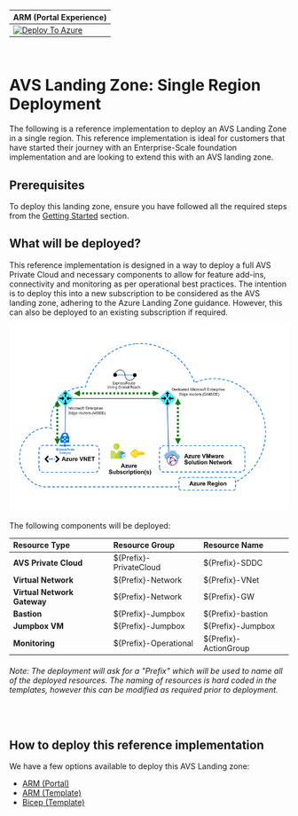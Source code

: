 
| ARM (Portal Experience)                                      |
| ------------------------------------------------------------ |
| [![Deploy To Azure](https://aka.ms/deploytoazurebutton)](https://portal.azure.com/#create/Microsoft.Template/uri/https%3A%2F%2Fraw.githubusercontent.com%2FAzure%2FEnterprise-Scale-for-AVS%2FAVS-Landing-Zone%2FSingleRegion%2FARM%2FESLZDeploy.deploy.json) |

<br/>

# AVS Landing Zone: Single Region Deployment

The following is a reference implementation to deploy an AVS Landing Zone in a single region. This reference implementation is ideal for customers that have started their journey with an Enterprise-Scale foundation implementation and are looking to extend this with an AVS landing zone.

## Prerequisites

To deploy this landing zone, ensure you have followed all the required steps from the [Getting Started](../../GettingStarted.md) section.

## What will be deployed?

This reference implementation is designed in a way to deploy a full AVS Private Cloud and necessary components to allow for feature add-ins, connectivity and monitoring as per operational best practices. The intention is to deploy this into a new subscription to be considered as the AVS landing zone, adhering to the Azure Landing Zone guidance. However, this can also be deployed to an existing subscription if required.

![ALZ Single Region](../../docs/images/AVS-Single-Region.png)

The following components will be deployed:

| **Resource Type**                | **Resource Group**     | **Resource Name**     |
| :------------------------------- | :--------------------- | :-------------------- |
| **AVS Private Cloud**            | ${Prefix}-PrivateCloud | ${Prefix}-SDDC        |
| **Virtual Network**              | ${Prefix}-Network      | ${Prefix}-VNet        |
| **Virtual** **Network  Gateway** | ${Prefix}-Network      | ${Prefix}-GW          |
| **Bastion**                      | ${Prefix}-Jumpbox      | ${Prefix}-bastion     |
| **Jumpbox VM**                   | ${Prefix}-Jumpbox      | ${Prefix}-Jumpbox     |
| **Monitoring**                   | ${Prefix}-Operational  | ${Prefix}-ActionGroup |

###### Note:  The deployment will ask for a "Prefix" which will be used to name all of the deployed resources. The naming of resources is hard coded in the templates, however this can be modified as required prior to deployment.

<br/>

## How to deploy this reference implementation

We have a few options available to deploy this AVS Landing zone:

- [ARM (Portal)](https://portal.azure.com/#create/Microsoft.Template/uri/https%3A%2F%2Fraw.githubusercontent.com%2FAzure%2FEnterprise-Scale-for-AVS%2FAVS-Landing-Zone%2FSingleRegion%2FARM%2FESLZDeploy.deploy.json)
- [ARM (Template)](ARM)
- [Bicep (Template)](Bicep)

<br/>
